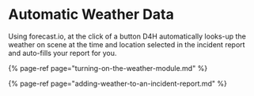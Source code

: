 # Automatic Weather Data

Using forecast.io, at the click of a button D4H automatically looks-up the weather on scene at the time and location selected in the incident report and auto-fills your report for you.

{% page-ref page="turning-on-the-weather-module.md" %}

{% page-ref page="adding-weather-to-an-incident-report.md" %}








